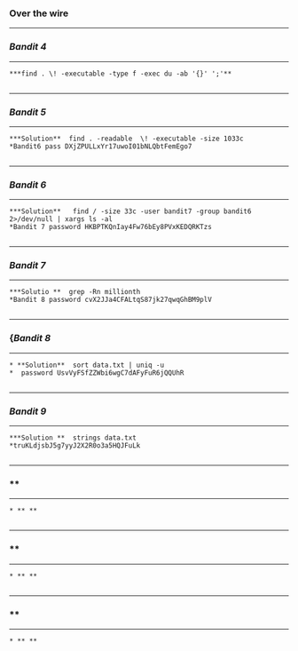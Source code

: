   ### Over the wire 
  -----
  ### *Bandit 4*
  -----
    ***find . \! -executable -type f -exec du -ab '{}' ';'**  
  ```
  ```
  -----
  ### *Bandit 5*
  -----
    ***Solution**  find . -readable  \! -executable -size 1033c  
    *Bandit6 pass DXjZPULLxYr17uwoI01bNLQbtFemEgo7
  ```
  ```
  -----
  ### *Bandit 6*
  -----
    ***Solution**   find / -size 33c -user bandit7 -group bandit6 2>/dev/null | xargs ls -al  
    *Bandit 7 password HKBPTKQnIay4Fw76bEy8PVxKEDQRKTzs
  ```
  ```
  -----
  ### *Bandit 7*
  -----
    ***Solutio **  grep -Rn millionth  
    *Bandit 8 password cvX2JJa4CFALtqS87jk27qwqGhBM9plV  
  ```
  ```
  -----
  ### {*Bandit 8*
  -----
    * **Solution**  sort data.txt | uniq -u  
    *  password UsvVyFSfZZWbi6wgC7dAFyFuR6jQQUhR  
  ```
  ```
  -----
  ### *Bandit 9*
  -----
    ***Solution **  strings data.txt 
    *truKLdjsbJ5g7yyJ2X2R0o3a5HQJFuLk  

  ```
  ```
  -----
  ### **
  -----
    * ** **
  ```
  ```
  -----
  ### **
  -----
    * ** **
  ```
  ```
  -----
  ### **
  -----
    * ** **
  ```
  ```

